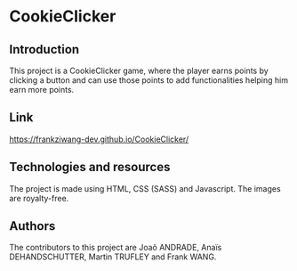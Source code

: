 # CookieClicker

## Introduction
This project is a CookieClicker game, where the player earns points by clicking a button and can use those points to add functionalities helping him earn more points.

## Link
https://frankziwang-dev.github.io/CookieClicker/

## Technologies and resources
The project is made using HTML, CSS (SASS) and Javascript. The images are royalty-free.

## Authors
The contributors to this project are Joaõ ANDRADE, Anaïs DEHANDSCHUTTER, Martin TRUFLEY and Frank WANG. 
